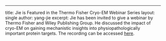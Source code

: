 ---
title: Jie is Featured in the Thermo Fisher Cryo-EM Webinar Series
layout: single
author: yang-jie
excerpt: Jie has been invited to give a webinar by Thermo Fisher and Wiley Publishing Group. He discussed the impact of cryo-EM on gaining mechanistic insights into physiopathologically important protein targets. The recording can be accessed [here](https://events.bizzabo.com/457127/home).
